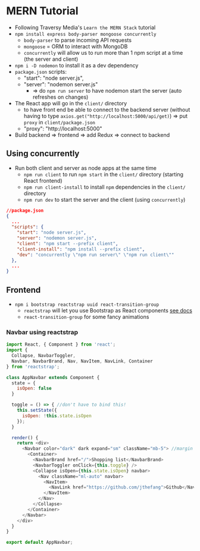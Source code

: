 # MERN Tutorial

- Following Traversy Media's `Learn the MERN Stack` tutorial
- `npm install express body-parser mongoose concurrently`
  - `body-parser` to parse incoming API requests
  - `mongoose` = ORM to interact with MongoDB 
  - `concurrently` will allow us to run more than 1 npm script at a time (the server and client) 
- `npm i -D nodemon` to install it as a dev dependency
- `package.json` scripts:
  - "start": "node server.js",
  - "server": "nodemon server.js"
    - => do `npm run server` to have nodemon start the server (auto refreshes on changes)
- The React app will go in the `client/` directory 
  - to have front end be able to connect to the backend server (without having to type `axios.get("http://localhost:5000/api/get)`) => put `proxy` in `client/package.json`
  - "proxy": "http://localhost:5000"
- Build backend => frontend => add Redux => connect to backend

## Using concurrently

- Run both client and server as node apps at the same time
  - `npm run client` to run `npm start` in the `client/` directory (starting React frontend)
  - `npm run client-install` to install `npm` dependencies in the `client/` directory
  - `npm run dev` to start the server and the client (using `concurrently`)
```json
//package.json
{
  ...
  "scripts": {
    "start": "node server.js",
    "server": "nodemon server.js",
    "client": "npm start --prefix client",
    "client-install": "npm install --prefix client",
    "dev": "concurrently \"npm run server\" \"npm run client\""
  },
  ...
}
```

## Frontend

- `npm i bootstrap reactstrap uuid react-transition-group`
  - `reactstrap` will let you use Bootstrap as React components [see docs](https://reactstrap.github.io/components/alerts/)
  - `react-transition-group` for some fancy animations

### Navbar using reactstrap

```js
import React, { Component } from 'react';
import {
  Collapse, NavbarToggler,
  Navbar, NavbarBrand, Nav, NavItem, NavLink, Container
} from 'reactstrap';

class AppNavbar extends Component {
  state = {
    isOpen: false
  }

  toggle = () => { //don't have to bind this!
    this.setState({
      isOpen: !this.state.isOpen
    });
  }

  render() { 
    return <div> 
      <Navbar color="dark" dark expand="sm" className="mb-5"> //margin bottom 5, hamburger menu on small screens, dark attribute for light text
        <Container>
          <NavbarBrand href="/">Shopping list</NavbarBrand>
          <NavbarToggler onClick={this.toggle} /> 
          <Collapse isOpen={this.state.isOpen} navbar>
            <Nav className="ml-auto" navbar>
              <NavItem>
                <NavLink href="https://github.com/jthefang">Github</NavLink>
              </NavItem>
            </Nav>
          </Collapse>
        </Container>
      </Navbar>
    </div>
  }
}

export default AppNavbar;
```

